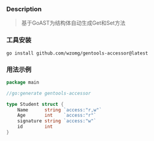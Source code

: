 ### Description

> 基于GoAST为结构体自动生成Get和Set方法



### 工具安装

```shell
go install github.com/wzomg/gentools-accessor@latest
```

### 用法示例

```go
package main

//go:generate gentools-accessor

type Student struct {
	Name      string `access:"r,w"`
	Age       int    `access:"r"`
	signature string `access:"w"`
	id        int
}
```

